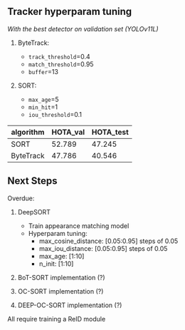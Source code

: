 <h2>Tracker hyperparam tuning</h2>

*With the best detector on validation set (YOLOv11L)*

1. ByteTrack:
    - `track_threshold`=0.4
    - `match_threshold`=0.95
    - `buffer`=13

2. SORT:
    - `max_age`=5
    - `min_hit`=1
    - `iou_threshold`=0.1

|algorithm|HOTA_val|HOTA_test|
|---------|--------|---------|
|SORT     |52.789  |47.245   |
|ByteTrack|47.786  |40.546   |

<h2>Next Steps</h2>

Overdue:
1. DeepSORT
   - Train appearance matching model
   - Hyperparam tuning:
     - max_cosine_distance: [0.05:0.95] steps of 0.05
     - max_iou_distance: [0.05:0.95] steps of 0.05
     - max_age: [1:10]
     - n_init: [1:10]

2. BoT-SORT implementation (?)
3. OC-SORT implementation (?)
4. DEEP-OC-SORT implementation (?)

All require training a ReID module